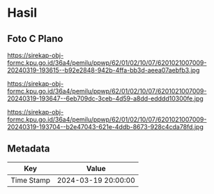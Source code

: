 # Hasil

## Foto C Plano

https://sirekap-obj-formc.kpu.go.id/36a4/pemilu/ppwp/62/01/02/10/07/6201021007009-20240319-193615--b92e2848-942b-4ffa-bb3d-aeea07aebfb3.jpg

https://sirekap-obj-formc.kpu.go.id/36a4/pemilu/ppwp/62/01/02/10/07/6201021007009-20240319-193647--6eb709dc-3ceb-4d59-a8dd-edddd10300fe.jpg

https://sirekap-obj-formc.kpu.go.id/36a4/pemilu/ppwp/62/01/02/10/07/6201021007009-20240319-193704--b2e47043-621e-4ddb-8673-928c4cda78fd.jpg


## Metadata

| Key        | Value               |
| ---------- | ------------------- |
| Time Stamp | 2024-03-19 20:00:00 |



